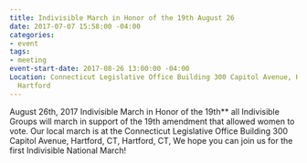 ```yaml
---
title: Indivisible March in Honor of the 19th August 26
date: 2017-07-07 15:58:00 -04:00
categories:
- event
tags:
- meeting
event-start-date: 2017-08-26 13:00:00 -04:00
Location: Connecticut Legislative Office Building 300 Capitol Avenue, Hartford, CT,
  Hartford
---
```


August 26th, 2017
Indivisible March in Honor of the 19th**
 all Indivisible Groups will march in support of the 19th amendment that allowed women to vote. Our local march is at the Connecticut Legislative Office Building 300 Capitol Avenue, Hartford, CT, Hartford, CT,
We hope you can join us for the first Indivisible National March!